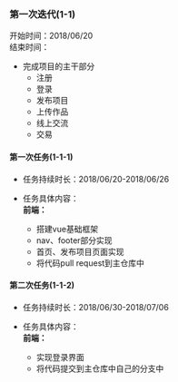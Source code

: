 ### 第一次迭代(1-1)    

开始时间：2018/06/20   
结束时间：

* 完成项目的主干部分
  * 注册
  * 登录
  * 发布项目
  * 上传作品
  * 线上交流
  * 交易

#### 第一次任务(1-1-1)   

* 任务持续时长：2018/06/20-2018/06/26   

* 任务具体内容：  
**前端：**    
  * 搭建vue基础框架
  * nav、footer部分实现
  * 首页、发布项目页面实现
  * 将代码pull request到主仓库中

  
#### 第二次任务(1-1-2)   

* 任务持续时长：2018/06/30-2018/07/06   

* 任务具体内容：  
**前端：**    
  * 实现登录界面
  * 将代码提交到主仓库中自己的分支中